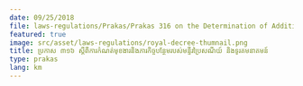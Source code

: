 ```yaml
---
date: 09/25/2018
file: laws-regulations/Prakas/Prakas 316 on the Determination of Additional Functions and Duties of the Department of Post and Telecommunications.pdf
featured: true
image: src/asset/laws-regulations/royal-decree-thumnail.png
title: ប្រកាស ៣១៦​​ ស្តីពីការកំណត់មុខងារនិងភារកិច្ចបន្ថែមរបស់មន្ទីរប្រៃសណីយ៍ និងទូរគមនាគមន៍
type: prakas
lang: km
---
```

